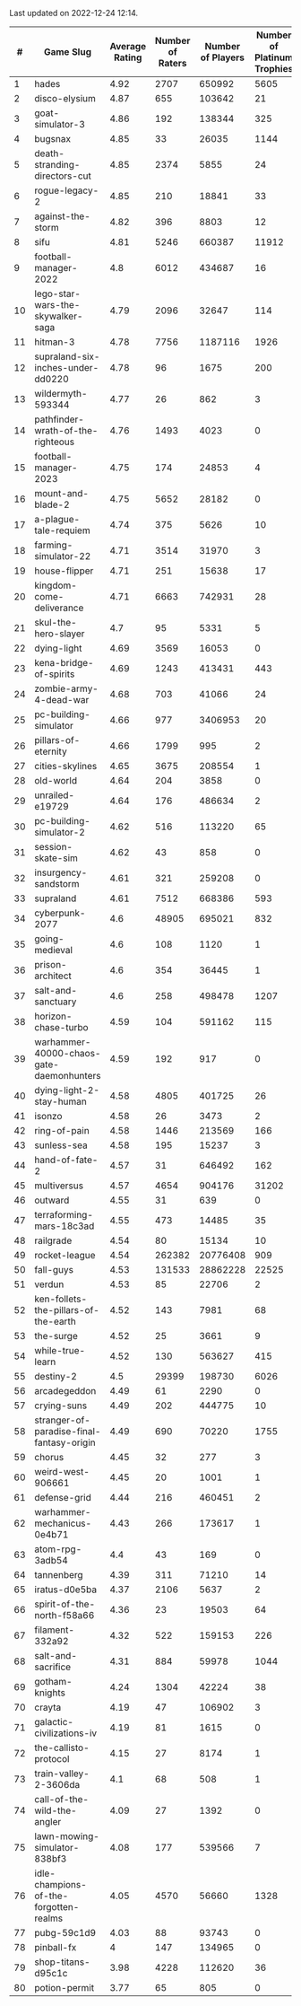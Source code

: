 Last updated on 2022-12-24 12:14.


|#|Game Slug|Average Rating|Number of Raters|Number of Players|Number of Platinum Trophies|Max Rarity (%)|
|---|---|---|---|---|---|---|
|1|hades|4.92|2707|650992|5605|89|
|2|disco-elysium|4.87|655|103642|21|28|
|3|goat-simulator-3|4.86|192|138344|325|91|
|4|bugsnax|4.85|33|26035|1144|97|
|5|death-stranding-directors-cut|4.85|2374|5855|24|92|
|6|rogue-legacy-2|4.85|210|18841|33|2|
|7|against-the-storm|4.82|396|8803|12|33|
|8|sifu|4.81|5246|660387|11912|96|
|9|football-manager-2022|4.8|6012|434687|16|49|
|10|lego-star-wars-the-skywalker-saga|4.79|2096|32647|114|97|
|11|hitman-3|4.78|7756|1187116|1926|48|
|12|supraland-six-inches-under-dd0220|4.78|96|1675|200|99|
|13|wildermyth-593344|4.77|26|862|3|10|
|14|pathfinder-wrath-of-the-righteous|4.76|1493|4023|0|46|
|15|football-manager-2023|4.75|174|24853|4|79|
|16|mount-and-blade-2|4.75|5652|28182|0|17|
|17|a-plague-tale-requiem|4.74|375|5626|10|92|
|18|farming-simulator-22|4.71|3514|31970|3|79|
|19|house-flipper|4.71|251|15638|17|94|
|20|kingdom-come-deliverance|4.71|6663|742931|28|30|
|21|skul-the-hero-slayer|4.7|95|5331|5|96|
|22|dying-light|4.69|3569|16053|0|96|
|23|kena-bridge-of-spirits|4.69|1243|413431|443|94|
|24|zombie-army-4-dead-war|4.68|703|41066|24|67|
|25|pc-building-simulator|4.66|977|3406953|20|48|
|26|pillars-of-eternity|4.66|1799|995|2|80|
|27|cities-skylines|4.65|3675|208554|1|72|
|28|old-world|4.64|204|3858|0|84|
|29|unrailed-e19729|4.64|176|486634|2|6|
|30|pc-building-simulator-2|4.62|516|113220|65|75|
|31|session-skate-sim|4.62|43|858|0|25|
|32|insurgency-sandstorm|4.61|321|259208|0|6|
|33|supraland|4.61|7512|668386|593|99|
|34|cyberpunk-2077|4.6|48905|695021|832|63|
|35|going-medieval|4.6|108|1120|1|67|
|36|prison-architect|4.6|354|36445|1|32|
|37|salt-and-sanctuary|4.6|258|498478|1207|83|
|38|horizon-chase-turbo|4.59|104|591162|115|87|
|39|warhammer-40000-chaos-gate-daemonhunters|4.59|192|917|0|63|
|40|dying-light-2-stay-human|4.58|4805|401725|26|3|
|41|isonzo|4.58|26|3473|2|59|
|42|ring-of-pain|4.58|1446|213569|166|96|
|43|sunless-sea|4.58|195|15237|3|37|
|44|hand-of-fate-2|4.57|31|646492|162|72|
|45|multiversus|4.57|4654|904176|31202|77|
|46|outward|4.55|31|639|0|75|
|47|terraforming-mars-18c3ad|4.55|473|14485|35|50|
|48|railgrade|4.54|80|15134|10|98|
|49|rocket-league|4.54|262382|20776408|909|77|
|50|fall-guys|4.53|131533|28862228|22525|7|
|51|verdun|4.53|85|22706|2|75|
|52|ken-follets-the-pillars-of-the-earth|4.52|143|7981|68|47|
|53|the-surge|4.52|25|3661|9|94|
|54|while-true-learn|4.52|130|563627|415|93|
|55|destiny-2|4.5|29399|198730|6026|94|
|56|arcadegeddon|4.49|61|2290|0|91|
|57|crying-suns|4.49|202|444775|10|65|
|58|stranger-of-paradise-final-fantasy-origin|4.49|690|70220|1755|98|
|59|chorus|4.45|32|277|3|85|
|60|weird-west-906661|4.45|20|1001|1|83|
|61|defense-grid|4.44|216|460451|2|80|
|62|warhammer-mechanicus-0e4b71|4.43|266|173617|1|24|
|63|atom-rpg-3adb54|4.4|43|169|0|98|
|64|tannenberg|4.39|311|71210|14|87|
|65|iratus-d0e5ba|4.37|2106|5637|2|85|
|66|spirit-of-the-north-f58a66|4.36|23|19503|64|63|
|67|filament-332a92|4.32|522|159153|226|93|
|68|salt-and-sacrifice|4.31|884|59978|1044|91|
|69|gotham-knights|4.24|1304|42224|38|16|
|70|crayta|4.19|47|106902|3|23|
|71|galactic-civilizations-iv|4.19|81|1615|0|81|
|72|the-callisto-protocol|4.15|27|8174|1|92|
|73|train-valley-2-3606da|4.1|68|508|1|88|
|74|call-of-the-wild-the-angler|4.09|27|1392|0|43|
|75|lawn-mowing-simulator-838bf3|4.08|177|539566|7|86|
|76|idle-champions-of-the-forgotten-realms|4.05|4570|56660|1328|13|
|77|pubg-59c1d9|4.03|88|93743|0|72|
|78|pinball-fx|4|147|134965|0|86|
|79|shop-titans-d95c1c|3.98|4228|112620|36|97|
|80|potion-permit|3.77|65|805|0|98|
